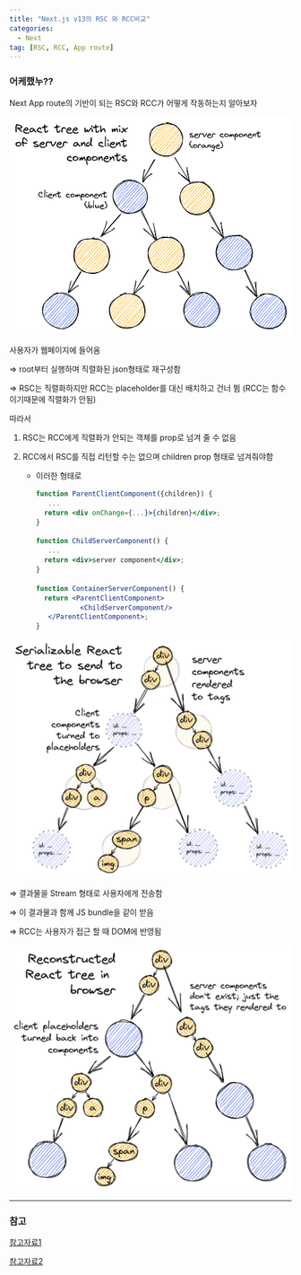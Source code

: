```yaml
---
title: "Next.js v13의 RSC 와 RCC비교"
categories:
  - Next
tag: [RSC, RCC, App route]
---
```


### 어케했누??

Next App route의 기반이 되는 RSC와 RCC가 어떻게 작동하는지 알아보자

![image.png](/images/2023-11-14-2023-11-14-01/image.png)

사용자가 웹페이지에 들어옴

⇒ root부터 실행하며 직렬화된 json형태로 재구성함

⇒ RSC는 직렬화하지만 RCC는 placeholder를 대신 배치하고 건너 뜀 (RCC는 함수이기때문에 직렬화가 안됨)

따라서

1. RSC는 RCC에게 직렬화가 안되는 객체를 prop로 넘겨 줄 수 없음
2. RCC에서 RSC를 직접 리턴할 수는 없으며 children prop 형태로 넘겨줘야함

   - 이러한 형태로

     ```jsx
     function ParentClientComponent({children}) {
     	...
       return <div onChange={...}>{children}</div>;
     }

     function ChildServerComponent() {
     	...
       return <div>server component</div>;
     }

     function ContainerServerComponent() {
       return <ParentClientComponent>
     			<ChildServerComponent/>
     	</ParentClientComponent>;
     }
     ```

![image.png](/images/2023-11-14-2023-11-14-01/image1.png)

⇒ 결과물을 Stream 형태로 사용자에게 전송함

⇒ 이 결과물과 함께 JS bundle을 같이 받음

⇒ RCC는 사용자가 접근 할 때 DOM에 반영됨

![image.png](/images/2023-11-14-2023-11-14-01/image2.png)

---

### 참고

[참고자료1](https://velog.io/@2ast/React-%EC%84%9C%EB%B2%84-%EC%BB%B4%ED%8F%AC%EB%84%8C%ED%8A%B8React-Server-Component%EC%97%90-%EB%8C%80%ED%95%9C-%EA%B3%A0%EC%B0%B0)

[참고자료2](https://velog.io/@khy226/Next.js-13-%EC%97%85%EB%8D%B0%EC%9D%B4%ED%8A%B8-%EB%90%9C-%EB%82%B4%EC%9A%A9-%EC%A0%95%EB%A6%AC-App-%EB%9D%BC%EC%9A%B0%ED%84%B0-%EC%9E%90%EC%84%B8%ED%9E%88-%EC%95%8C%EC%95%84%EB%B3%B4%EA%B8%B0)
